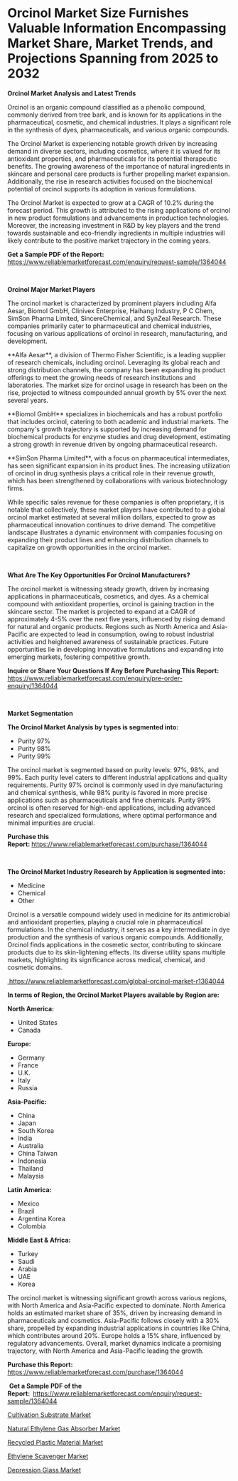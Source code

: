 <p><h1>Orcinol Market Size Furnishes Valuable Information Encompassing Market Share, Market Trends, and Projections Spanning from 2025 to 2032</h1></p><p><strong>Orcinol Market Analysis and Latest Trends</strong></p>
<p><p>Orcinol is an organic compound classified as a phenolic compound, commonly derived from tree bark, and is known for its applications in the pharmaceutical, cosmetic, and chemical industries. It plays a significant role in the synthesis of dyes, pharmaceuticals, and various organic compounds.</p><p>The Orcinol Market is experiencing notable growth driven by increasing demand in diverse sectors, including cosmetics, where it is valued for its antioxidant properties, and pharmaceuticals for its potential therapeutic benefits. The growing awareness of the importance of natural ingredients in skincare and personal care products is further propelling market expansion. Additionally, the rise in research activities focused on the biochemical potential of orcinol supports its adoption in various formulations.</p><p>The Orcinol Market is expected to grow at a CAGR of 10.2% during the forecast period. This growth is attributed to the rising applications of orcinol in new product formulations and advancements in production technologies. Moreover, the increasing investment in R&D by key players and the trend towards sustainable and eco-friendly ingredients in multiple industries will likely contribute to the positive market trajectory in the coming years.</p></p>
<p><strong>Get a Sample PDF of the Report:&nbsp;</strong> <a href="https://www.reliablemarketforecast.com/enquiry/request-sample/1364044?utm_campaign=1899&utm_medium=2&utm_source=Github&utm_content=ia&utm_term=01042025&utm_id=orcinol">https://www.reliablemarketforecast.com/enquiry/request-sample/1364044</a></p>
<p>&nbsp;</p>
<p><strong>Orcinol Major Market Players</strong></p>
<p><p>The orcinol market is characterized by prominent players including Alfa Aesar, Biomol GmbH, Clinivex Enterprise, Haihang Industry, P C Chem, SimSon Pharma Limited, SincereChemical, and SynZeal Research. These companies primarily cater to pharmaceutical and chemical industries, focusing on various applications of orcinol in research, manufacturing, and development.</p><p>**Alfa Aesar**, a division of Thermo Fisher Scientific, is a leading supplier of research chemicals, including orcinol. Leveraging its global reach and strong distribution channels, the company has been expanding its product offerings to meet the growing needs of research institutions and laboratories. The market size for orcinol usage in research has been on the rise, projected to witness compounded annual growth by 5% over the next several years.</p><p>**Biomol GmbH** specializes in biochemicals and has a robust portfolio that includes orcinol, catering to both academic and industrial markets. The company's growth trajectory is supported by increasing demand for biochemical products for enzyme studies and drug development, estimating a strong growth in revenue driven by ongoing pharmaceutical research.</p><p>**SimSon Pharma Limited**, with a focus on pharmaceutical intermediates, has seen significant expansion in its product lines. The increasing utilization of orcinol in drug synthesis plays a critical role in their revenue growth, which has been strengthened by collaborations with various biotechnology firms.</p><p>While specific sales revenue for these companies is often proprietary, it is notable that collectively, these market players have contributed to a global orcinol market estimated at several million dollars, expected to grow as pharmaceutical innovation continues to drive demand. The competitive landscape illustrates a dynamic environment with companies focusing on expanding their product lines and enhancing distribution channels to capitalize on growth opportunities in the orcinol market.</p></p>
<p>&nbsp;</p>
<p><strong>What Are The Key Opportunities For Orcinol Manufacturers?</strong></p>
<p><p>The orcinol market is witnessing steady growth, driven by increasing applications in pharmaceuticals, cosmetics, and dyes. As a chemical compound with antioxidant properties, orcinol is gaining traction in the skincare sector. The market is projected to expand at a CAGR of approximately 4-5% over the next five years, influenced by rising demand for natural and organic products. Regions such as North America and Asia-Pacific are expected to lead in consumption, owing to robust industrial activities and heightened awareness of sustainable practices. Future opportunities lie in developing innovative formulations and expanding into emerging markets, fostering competitive growth.</p></p>
<p><strong>Inquire or Share Your Questions If Any Before Purchasing This Report:</strong> <a href="https://www.reliablemarketforecast.com/enquiry/pre-order-enquiry/1364044?utm_campaign=1899&utm_medium=2&utm_source=Github&utm_content=ia&utm_term=01042025&utm_id=orcinol">https://www.reliablemarketforecast.com/enquiry/pre-order-enquiry/1364044</a></p>
<p>&nbsp;</p>
<p><strong>Market Segmentation</strong></p>
<p><strong>The Orcinol Market Analysis by types is segmented into:</strong></p>
<p><ul><li>Purity 97%</li><li>Purity 98%</li><li>Purity 99%</li></ul></p>
<p><p>The orcinol market is segmented based on purity levels: 97%, 98%, and 99%. Each purity level caters to different industrial applications and quality requirements. Purity 97% orcinol is commonly used in dye manufacturing and chemical synthesis, while 98% purity is favored in more precise applications such as pharmaceuticals and fine chemicals. Purity 99% orcinol is often reserved for high-end applications, including advanced research and specialized formulations, where optimal performance and minimal impurities are crucial.</p></p>
<p><strong>Purchase this Report:&nbsp;</strong><a href="https://www.reliablemarketforecast.com/purchase/1364044?utm_campaign=1899&utm_medium=2&utm_source=Github&utm_content=ia&utm_term=01042025&utm_id=orcinol">https://www.reliablemarketforecast.com/purchase/1364044</a></p>
<p>&nbsp;</p>
<p><strong>The Orcinol Market Industry Research by Application is segmented into:</strong></p>
<p><ul><li>Medicine</li><li>Chemical</li><li>Other</li></ul></p>
<p><p>Orcinol is a versatile compound widely used in medicine for its antimicrobial and antioxidant properties, playing a crucial role in pharmaceutical formulations. In the chemical industry, it serves as a key intermediate in dye production and the synthesis of various organic compounds. Additionally, Orcinol finds applications in the cosmetic sector, contributing to skincare products due to its skin-lightening effects. Its diverse utility spans multiple markets, highlighting its significance across medical, chemical, and cosmetic domains.</p></p>
<p><a href="https://www.reliablemarketforecast.com/global-orcinol-market-r1364044?utm_campaign=1899&utm_medium=2&utm_source=Github&utm_content=ia&utm_term=01042025&utm_id=orcinol">&nbsp;https://www.reliablemarketforecast.com/global-orcinol-market-r1364044</a></p>
<p><strong>In terms of Region, the Orcinol Market Players available by Region are:</strong></p>
<p>
    <p> <strong> North America: </strong>
        <ul>
            <li>United States</li>
            <li>Canada</li>
        </ul>
        </p> 
    <p> <strong> Europe: </strong>
        <ul>
            <li>Germany</li>
            <li>France</li>
            <li>U.K.</li>
            <li>Italy</li>
            <li>Russia</li>
        </ul>
        </p> 
    <p> <strong> Asia-Pacific: </strong>
        <ul>
            <li>China</li>
            <li>Japan</li>
            <li>South Korea</li>
            <li>India</li>
            <li>Australia</li>
            <li>China Taiwan</li>
            <li>Indonesia</li>
            <li>Thailand</li>
            <li>Malaysia</li>
        </ul>
        </p> 
    <p> <strong> Latin America: </strong>
        <ul>
            <li>Mexico</li>
            <li>Brazil</li>
            <li>Argentina Korea</li>
            <li>Colombia</li>
        </ul>
        </p> 
    <p> <strong> Middle East & Africa: </strong>
        <ul>
            <li>Turkey</li>
            <li>Saudi</li>
            <li>Arabia</li>
            <li>UAE</li>
            <li>Korea</li>
        </ul>
    </p>
    </p>
<p><p>The orcinol market is witnessing significant growth across various regions, with North America and Asia-Pacific expected to dominate. North America holds an estimated market share of 35%, driven by increasing demand in pharmaceuticals and cosmetics. Asia-Pacific follows closely with a 30% share, propelled by expanding industrial applications in countries like China, which contributes around 20%. Europe holds a 15% share, influenced by regulatory advancements. Overall, market dynamics indicate a promising trajectory, with North America and Asia-Pacific leading the growth.</p></p>
<p><strong>Purchase this Report: </strong><a href="https://www.reliablemarketforecast.com/purchase/1364044?utm_campaign=1899&utm_medium=2&utm_source=Github&utm_content=ia&utm_term=01042025&utm_id=orcinol">https://www.reliablemarketforecast.com/purchase/1364044</a></p>
<p>&nbsp;<strong>Get a Sample PDF of the Report:&nbsp;&nbsp;</strong><a href="https://www.reliablemarketforecast.com/enquiry/request-sample/1364044?utm_campaign=1899&utm_medium=2&utm_source=Github&utm_content=ia&utm_term=01042025&utm_id=orcinol">https://www.reliablemarketforecast.com/enquiry/request-sample/1364044</a></p>
<p><strong></strong></p>
<p><p><a href="https://github.com/kemauteve/Market-Research-Report-List-1/blob/main/cultivation-substrate-market.md?utm_campaign=1899&utm_medium=2&utm_source=Github&utm_content=ia&utm_term=01042025&utm_id=orcinol">Cultivation Substrate Market</a></p><p><a href="https://github.com/drissahrouk/Market-Research-Report-List-1/blob/main/natural-ethylene-gas-absorber-market.md?utm_campaign=1899&utm_medium=2&utm_source=Github&utm_content=ia&utm_term=01042025&utm_id=orcinol">Natural Ethylene Gas Absorber Market</a></p><p><a href="https://github.com/habyoneub/Market-Research-Report-List-1/blob/main/recycled-plastic-material-market.md?utm_campaign=1899&utm_medium=2&utm_source=Github&utm_content=ia&utm_term=01042025&utm_id=orcinol">Recycled Plastic Material Market</a></p><p><a href="https://github.com/nxauwedaroui2/Market-Research-Report-List-1/blob/main/ethylene-scavenger-market.md?utm_campaign=1899&utm_medium=2&utm_source=Github&utm_content=ia&utm_term=01042025&utm_id=orcinol">Ethylene Scavenger Market</a></p><p><a href="https://github.com/iontahoehlct/Market-Research-Report-List-1/blob/main/depression-glass-market.md?utm_campaign=1899&utm_medium=2&utm_source=Github&utm_content=ia&utm_term=01042025&utm_id=orcinol">Depression Glass Market</a></p></p>
